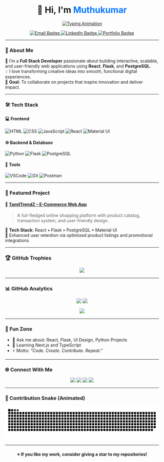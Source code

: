 <!-- 🚀 Modern, Animated, and Trophy-enhanced GitHub Profile README for Muthukumar -->

<h1 align="center">👋 Hi, I'm <span style="color:#0078ff;">Muthukumar</span></h1>

<p align="center">
  <a href="https://git.io/typing-svg">
    <img src="https://readme-typing-svg.herokuapp.com?font=Fira+Code&weight=600&size=24&pause=1000&color=0078FF&center=true&vCenter=true&width=550&lines=💻+Full+Stack+Developer;🚀+React+%7C+Flask+%7C+PostgreSQL;Web+Engineer+and+UI%2FUX+Enthusiast;Always+Learning+New+Tech" alt="Typing Animation" />
  </a>
</p>
<p align="center">
  <a href="mailto:Muthu4098702@gmail.com">
    <img src="https://img.shields.io/badge/Email-Muthu4098702%40gmail.com-red?style=for-the-badge&logo=gmail" alt="Email Badge">
  </a>
  <a href="https://www.linkedin.com/in/muthu-kumar-5ab204269/">
    <img src="https://img.shields.io/badge/LinkedIn-Muthukumar-blue?style=for-the-badge&logo=linkedin" alt="LinkedIn Badge">
  </a>
  <a href="https://muthukumar2k.netlify.app/">
    <img src="https://img.shields.io/badge/Portfolio-muthukumar2k.netlify.app-orange?style=for-the-badge&logo=react" alt="Portfolio Badge">
  </a>
</p>

---

### 🌟 About Me

🚀 I’m a **Full Stack Developer** passionate about building interactive, scalable, and user-friendly web applications using **React**, **Flask**, and **PostgreSQL**.  
💡 I love transforming creative ideas into smooth, functional digital experiences.  
🎯 **Goal:** To collaborate on projects that inspire innovation and deliver impact.  

---

### 🛠️ Tech Stack

#### 💻 Frontend
![HTML](https://img.shields.io/badge/HTML5-E34F26?logo=html5&logoColor=white)
![CSS](https://img.shields.io/badge/CSS3-1572B6?logo=css3&logoColor=white)
![JavaScript](https://img.shields.io/badge/JavaScript-F7E017?logo=javascript&logoColor=black)
![React](https://img.shields.io/badge/React-61DAFB?logo=react&logoColor=black)
![Material UI](https://img.shields.io/badge/Material--UI-0081CB?logo=mui&logoColor=white)

#### ⚙️ Backend & Database
![Python](https://img.shields.io/badge/Python-3776AB?logo=python&logoColor=white)
![Flask](https://img.shields.io/badge/Flask-000000?logo=flask&logoColor=white)
![PostgreSQL](https://img.shields.io/badge/PostgreSQL-316192?logo=postgresql&logoColor=white)

#### 🧰 Tools
![VSCode](https://img.shields.io/badge/VSCode-0078D7?logo=visual-studio-code&logoColor=white)
![Git](https://img.shields.io/badge/Git-F05032?logo=git&logoColor=white)
![Postman](https://img.shields.io/badge/Postman-FF6C37?logo=postman&logoColor=white)

---

### 🚀 Featured Project

#### 🛒 [TamilTrendZ – E-Commerce Web App](https://muthukumar2k.netlify.app/)
> A full-fledged online shopping platform with product catalog, transaction system, and user-friendly design.

🧩 **Tech Stack:** React • Flask • PostgreSQL • Material UI  
🌟 Enhanced user retention via optimized product listings and promotional integrations  

---

### 🏆 GitHub Trophies
<p align="center">
  <img src="https://github-profile-trophy.vercel.app/?username=muthu4098&theme=tokyonight&no-frame=true&margin-w=15" />
</p>

---

### 📊 GitHub Analytics

<p align="center">
  <img src="https://github-readme-stats.vercel.app/api?username=muthu4098&show_icons=true&theme=tokyonight" height="165"/>
  <img src="https://github-readme-stats.vercel.app/api/top-langs/?username=muthu4098&layout=compact&theme=tokyonight" height="165"/>
</p>

<p align="center">
  <img src="https://github-readme-streak-stats.herokuapp.com/?user=muthu4098&theme=tokyonight" height="165"/>
</p>

---

### 🧠 Fun Zone

- 💬 Ask me about: React, Flask, UI Design, Python Projects  
- 🌱 Learning Next.js and TypeScript  
- ⚡ Motto: *"Code. Create. Contribute. Repeat."*  

---

### 🌐 Connect With Me

<p align="center">
  <a href="mailto:Muthu4098702@gmail.com"><img src="https://skillicons.dev/icons?i=gmail" width="45"></a>
  <a href="https://www.linkedin.com/in/muthu-kumar-5ab204269/"><img src="https://skillicons.dev/icons?i=linkedin" width="45"></a>
  <a href="https://github.com/muthu4098"><img src="https://skillicons.dev/icons?i=github" width="45"></a>
  <a href="https://muthukumar2k.netlify.app/"><img src="https://skillicons.dev/icons?i=react" width="45"></a>
</p>

---

### 🐍 Contribution Snake (Animated)
<p align="center">
  <img src="https://raw.githubusercontent.com/Platane/snk/output/github-contribution-grid-snake.svg" alt="snake animation"/>
</p>

---

<h4 align="center">⭐ If you like my work, consider giving a star to my repositories!</h4>
